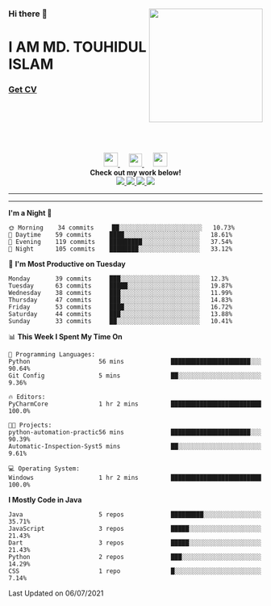 <div>
<img align="right" width="225" height="225" src="https://touhid-jisan.github.io/img/about-us.png">
<div>
  <h3> </h3>
  <h3> </h3>
  <h3>Hi there 👋</h3>
  <h1>I AM MD. TOUHIDUL ISLAM</h1>
 <!-- <h3>Software Engineer</h3> -->
  <h3> <a href="https://touhid-jisan.github.io/pdf/Touhidul_Islam.pdf"><span>Get CV</span></a></h3>
</div>
</div>
<br/><br/><br/><br/><br/>

<p align="center">
  <a href= "https://www.instagram.com/touhid_jisan/">
    <img src="https://img.icons8.com/ios-glyphs/256/000000/instagram-new.svg" width="28px"/>
  </a>
  &emsp;
  <a href="https://www.linkedin.com/in/touhid-jisan/">
    <img src="https://img.icons8.com/ios-filled/256/000000/linkedin.svg" width="26px"/>
  </a>
  &emsp;
  <a href="http://touhid-jisan.github.io/">
    <img src="https://img.icons8.com/material/256/000000/globe--v1.png" width="28px"/>
  </a>
  <br> 
  <strong>Check out my work below!</strong><br>
  
  <a href="https://badges.pufler.dev/years/touhid-jisan?style=flat-square&color=black&logo=github">
    <img src="https://badges.pufler.dev/years/touhid-jisan?style=flat-square&color=black&logo=github">
  </a>
  <a href="https://github.com/touhid-jisan?tab=repositories">
    <img src="https://badges.pufler.dev/repos/touhid-jisan?style=flat-square&color=black&logo=github">
  </a>
  <a href="https://gist.github.com/touhid-jisan">
    <img src="https://badges.pufler.dev/gists/touhid-jisan?style=flat-square&color=black&logo=github">
  </a>
  <a href="https://github.com/touhid-jisan">
    <img src="https://badges.pufler.dev/commits/monthly/touhid-jisan?style=flat-square&color=black&logo=github">
  </a>
</p>
<hr><hr>
<!--
**touhid-jisan/touhid-jisan** is a ✨ _special_ ✨ repository because its `README.md` (this file) appears on your GitHub profile.

Here are some ideas to get you started:

- 🔭 I’m currently working on ...
- 🌱 I’m currently learning ...
- 👯 I’m looking to collaborate on ...
- 🤔 I’m looking for help with ...
- 💬 Ask me about ...
- 📫 How to reach me: ...
- 😄 Pronouns: ...
- ⚡ Fun fact: ...
-->

<!--START_SECTION:waka-->
**I'm a Night 🦉** 

```text
🌞 Morning    34 commits     ██░░░░░░░░░░░░░░░░░░░░░░░   10.73% 
🌆 Daytime    59 commits     ████░░░░░░░░░░░░░░░░░░░░░   18.61% 
🌃 Evening    119 commits    █████████░░░░░░░░░░░░░░░░   37.54% 
🌙 Night      105 commits    ████████░░░░░░░░░░░░░░░░░   33.12%

```
📅 **I'm Most Productive on Tuesday** 

```text
Monday       39 commits     ███░░░░░░░░░░░░░░░░░░░░░░   12.3% 
Tuesday      63 commits     █████░░░░░░░░░░░░░░░░░░░░   19.87% 
Wednesday    38 commits     ███░░░░░░░░░░░░░░░░░░░░░░   11.99% 
Thursday     47 commits     ███░░░░░░░░░░░░░░░░░░░░░░   14.83% 
Friday       53 commits     ████░░░░░░░░░░░░░░░░░░░░░   16.72% 
Saturday     44 commits     ███░░░░░░░░░░░░░░░░░░░░░░   13.88% 
Sunday       33 commits     ██░░░░░░░░░░░░░░░░░░░░░░░   10.41%

```


📊 **This Week I Spent My Time On** 

```text
💬 Programming Languages: 
Python                   56 mins             ██████████████████████░░░   90.64% 
Git Config               5 mins              ██░░░░░░░░░░░░░░░░░░░░░░░   9.36%

🔥 Editors: 
PyCharmCore              1 hr 2 mins         █████████████████████████   100.0%

🐱‍💻 Projects: 
python-automation-practic56 mins             ██████████████████████░░░   90.39% 
Automatic-Inspection-Syst5 mins              ██░░░░░░░░░░░░░░░░░░░░░░░   9.61%

💻 Operating System: 
Windows                  1 hr 2 mins         █████████████████████████   100.0%

```

**I Mostly Code in Java** 

```text
Java                     5 repos             █████████░░░░░░░░░░░░░░░░   35.71% 
JavaScript               3 repos             █████░░░░░░░░░░░░░░░░░░░░   21.43% 
Dart                     3 repos             █████░░░░░░░░░░░░░░░░░░░░   21.43% 
Python                   2 repos             ███░░░░░░░░░░░░░░░░░░░░░░   14.29% 
CSS                      1 repo              █░░░░░░░░░░░░░░░░░░░░░░░░   7.14%

```



 Last Updated on 06/07/2021
<!--END_SECTION:waka-->
